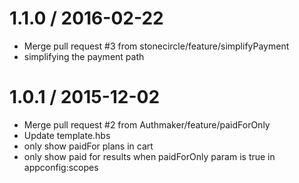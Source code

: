 
1.1.0 / 2016-02-22
==================

  * Merge pull request #3 from stonecircle/feature/simplifyPayment
  * simplifying the payment path

1.0.1 / 2015-12-02
==================

  * Merge pull request #2 from Authmaker/feature/paidForOnly
  * Update template.hbs
  * only show paidFor plans in cart
  * only show paid for results when paidForOnly param is true in appconfig:scopes
